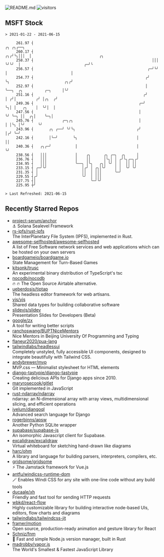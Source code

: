 ![README.md](https://github.com/Gerhut/Gerhut/workflows/README.md/badge.svg)
![visitors](https://visitors.vercel.app/Gerhut/Gerhut?token=8cf69d1f6813d272ef062726b6070c9be4ff72038cfe5a7ded7384a8da65d866)

## MSFT Stock

```
> 2021-01-22 - 2021-06-15

     261.97 ┤                                                         ╭╮ ╭╮╭──╮                                  
     260.17 ┤                                                      ╭╮╭╯╰╮│││  │                               ╭╮ 
     258.37 ┤                                                      │││  ╰╯╰╯  │                             ╭─╯╰ 
     256.57 ┤                                                    ╭─╯╰╯        │                             │    
     254.77 ┤                                                   ╭╯            ╰╮                         ╭╮╭╯    
     252.97 ┤                                                   │              ╰──╮  ╭╮          ╭─╮     │╰╯     
     251.16 ┤                                                  ╭╯                 │ ╭╯│         ╭╯ │╭╮  ╭╯       
     249.36 ┤                                                ╭─╯                  ╰╮│ │   ╭╮    │  ╰╯│  │        
     247.56 ┤                                                │                     ╰╯ ╰─╮ ││  ╭╮│    ╰─╮│        
     245.76 ┤             ╭─╮╭╮                              │                          │ │╰╮ │╰╯      ╰╯        
     243.96 ┤       ╭╮ ╭──╯ ╰╯╰╮                            ╭╯                          │╭╯ ╰─╯                  
     242.16 ┤       │╰─╯       ╰╮                           │                           ││                       
     240.36 ┤   ╭╮╭─╯           │                           │                           ╰╯                       
     238.56 ┤   │││             │    ╭╮      ╭╮ ╭─╮  ╭╮     │                                                    
     236.76 ┤   │││             │    ││      │╰╮│ │ ╭╯╰╮╭─╮╭╯                                                    
     234.95 ┤   │││             ╰──╮ │╰╮   ╭╮│ ╰╯ │ │  ││ ││                                                     
     233.15 ┤ ╭─╯╰╯                │╭╯ │ ╭╮│╰╯    │ │  ╰╯ ╰╯                                                     
     231.35 ┤ │                    ││  │ │││      ╰─╯                                                            
     229.55 ┤╭╯                    ╰╯  │ │││                                                                     
     227.75 ┤│                         ╰─╯╰╯                                                                     
     225.95 ┼╯                                                                                                   

> Last Refreshed: 2021-06-15
```

## Recently Starred Repos

- [project-serum/anchor](https://github.com/project-serum/anchor)  
  ⚓ Solana Sealevel Framework
- [rs-ipfs/rust-ipfs](https://github.com/rs-ipfs/rust-ipfs)  
  The InterPlanetary File System (IPFS), implemented in Rust.
- [awesome-selfhosted/awesome-selfhosted](https://github.com/awesome-selfhosted/awesome-selfhosted)  
  A list of Free Software network services and web applications which can be hosted on your own servers
- [boardgameio/boardgame.io](https://github.com/boardgameio/boardgame.io)  
  State Management for Turn-Based Games
- [kitsonk/trusc](https://github.com/kitsonk/trusc)  
  An experimental binary distribution of TypeScript's tsc
- [nocodb/nocodb](https://github.com/nocodb/nocodb)  
  🔥 🔥  The Open Source Airtable alternative. 
- [ueberdosis/tiptap](https://github.com/ueberdosis/tiptap)  
  The headless editor framework for web artisans.
- [yjs/yjs](https://github.com/yjs/yjs)  
  Shared data types for building collaborative software
- [slidevjs/slidev](https://github.com/slidevjs/slidev)  
  Presentation Slides for Developers (Beta)
- [google/zx](https://github.com/google/zx)  
  A tool for writing better scripts
- [ranchoswang/BUPTNiceMentors](https://github.com/ranchoswang/BUPTNiceMentors)  
  Nice Mentors in Beijing University Of Programming and Typing 
- [flaneur2020/pua-lang](https://github.com/flaneur2020/pua-lang)  
- [tailwindlabs/headlessui](https://github.com/tailwindlabs/headlessui)  
  Completely unstyled, fully accessible UI components, designed to integrate beautifully with Tailwind CSS.
- [andybrewer/mvp](https://github.com/andybrewer/mvp)  
  MVP.css — Minimalist stylesheet for HTML elements
- [django-tastypie/django-tastypie](https://github.com/django-tastypie/django-tastypie)  
  Creating delicious APIs for Django apps since 2010.
- [maryrosecook/gitlet](https://github.com/maryrosecook/gitlet)  
  Git implemented in JavaScript
- [rust-ndarray/ndarray](https://github.com/rust-ndarray/ndarray)  
  ndarray: an N-dimensional array with array views, multidimensional slicing, and efficient operations
- [ivelum/djangoql](https://github.com/ivelum/djangoql)  
  Advanced search language for Django
- [rogerbinns/apsw](https://github.com/rogerbinns/apsw)  
  Another Python SQLite wrapper
- [supabase/supabase-js](https://github.com/supabase/supabase-js)  
  An isomorphic Javascript client for Supabase.
- [excalidraw/excalidraw](https://github.com/excalidraw/excalidraw)  
  Virtual whiteboard for sketching hand-drawn like diagrams
- [harc/ohm](https://github.com/harc/ohm)  
  A library and language for building parsers, interpreters, compilers, etc.
- [gridsome/gridsome](https://github.com/gridsome/gridsome)  
  ⚡️ The Jamstack framework for Vue.js
- [antfu/windicss-runtime-dom](https://github.com/antfu/windicss-runtime-dom)  
  🪄 Enables Windi CSS for any site with one-line code without any build tools 
- [ducaale/xh](https://github.com/ducaale/xh)  
  Friendly and fast tool for sending HTTP requests
- [wbkd/react-flow](https://github.com/wbkd/react-flow)  
  Highly customizable library for building interactive node-based UIs, editors, flow charts and diagrams 
- [tailwindlabs/tailwindcss-jit](https://github.com/tailwindlabs/tailwindcss-jit)  
- [framer/motion](https://github.com/framer/motion)  
  Open source, production-ready animation and gesture library for React
- [Schniz/fnm](https://github.com/Schniz/fnm)  
  🚀 Fast and simple Node.js version manager, built in Rust
- [madrobby/vapor.js](https://github.com/madrobby/vapor.js)  
  The World's Smallest & Fastest JavaScript Library
